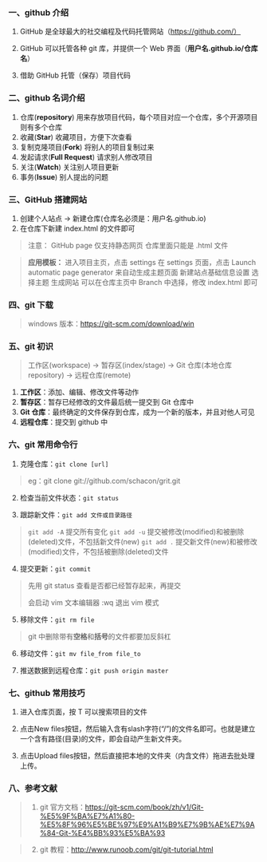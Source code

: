 ### 一、github 介绍

1. GitHub 是全球最大的社交编程及代码托管网站（https://github.com/）

2. GitHub 可以托管各种 git 库，并提供一个 Web 界面（**用户名.github.io/仓库名**）

3. 借助 GitHub 托管（保存）项目代码

### 二、github 名词介绍

1. 仓库(**repository**)
   用来存放项目代码，每个项目对应一个仓库，多个开源项目则有多个仓库
2. 收藏(**Star**)
   收藏项目，方便下次查看
3. 复制克隆项目(**Fork**)
   将别人的项目复制过来
4. 发起请求(**Full Request**)
   请求别人修改项目
5. 关注(**Watch**)
   关注别人项目更新
6. 事务(**Issue**)
   别人提出的问题

### 三、GitHub 搭建网站

1. 创建个人站点 -> 新建仓库(仓库名必须是：用户名.github.io)
2. 在仓库下新建 index.html 的文件即可

> 注意：
> GitHub page 仅支持静态网页
> 仓库里面只能是 .html 文件

> **应用模板：**
> 进入项目主页，点击 settings
> 在 settings 页面，点击 Launch automatic page generator 来自动生成主题页面
> 新建站点基础信息设置
> 选择主题
> 生成网站
> 可以在仓库主页中 Branch 中选择，修改 index.html 即可

### 四、git 下载

> windows 版本：https://git-scm.com/download/win

### 五、git 初识

> 工作区(workspace) -> 暂存区(index/stage) -> Git 仓库(本地仓库 repository) -> 远程仓库(remote)

1. **工作区**：添加、编辑、修改文件等动作
2. **暂存区**：暂存已经修改的文件最后统一提交到 Git 仓库中
3. **Git 仓库**：最终确定的文件保存到仓库，成为一个新的版本，并且对他人可见
4. **远程仓库**：提交到 github 中

### 六、git 常用命令行

1. 克隆仓库：`git clone [url]`

> eg：git clone git://github.com/schacon/grit.git

2. 检查当前文件状态：`git status`

3. 跟踪新文件：`git add 文件或目录路径`

> `git add -A` 提交所有变化
> `git add -u` 提交被修改(modified)和被删除(deleted)文件，不包括新文件(new)
> `git add .`  提交新文件(new)和被修改(modified)文件，不包括被删除(deleted)文件

4. 提交更新：`git commit`

> 先用 git status 查看是否都已经暂存起来，再提交
>
> 会启动 vim 文本编辑器 :wq 退出 vim 模式

5. 移除文件：`git rm file`

> git 中删除带有**空格**和**括号**的文件都要加反斜杠

6. 移动文件：`git mv file_from file_to`

7. 推送数据到远程仓库：`git push origin master`

### 七、github 常用技巧

1. 进入仓库页面，按 T 可以搜索项目的文件

2. 点击New files按钮，然后输入含有slash字符(“/”)的文件名即可。也就是建立一个含有路径(目录)的文件，即会自动产生新文件夹。

3. 点击Upload files按钮，然后直接把本地的文件夹（内含文件）拖进去批处理上传。

### 八、参考文献

> 1. git 官方文档：https://git-scm.com/book/zh/v1/Git-%E5%9F%BA%E7%A1%80-%E5%8F%96%E5%BE%97%E9%A1%B9%E7%9B%AE%E7%9A%84-Git-%E4%BB%93%E5%BA%93

> 2. git 教程：http://www.runoob.com/git/git-tutorial.html